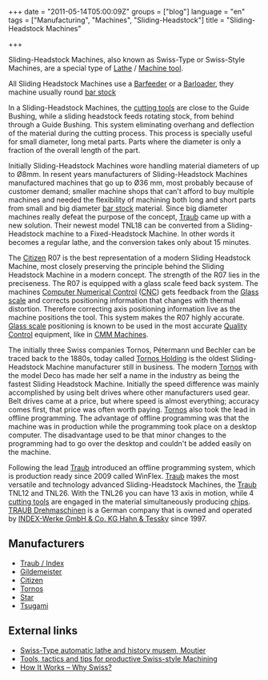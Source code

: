 +++
date = "2011-05-14T05:00:09Z"
groups = ["blog"]
language = "en"
tags = ["Manufacturing", "Machines", "Sliding-Headstock"]
title = "Sliding-Headstock Machines"

+++

Sliding-Headstock Machines, also known as Swiss-Type or Swiss-Style Machines, are a special type of 
[Lathe](http://en.wikipedia.org/wiki/Lathe) / 
[Machine tool](http://en.wikipedia.org/wiki/Machine_tool).

All Sliding Headstock Machines use a [Barfeeder](http://wiki.pzzazz.net/en/index.php?title=Barfeeder&action=edit&redlink=1) or a [Barloader](http://wiki.pzzazz.net/en/index.php?title=Barloader&action=edit&redlink=1), they machine usually round 
[bar stock](http://en.wikipedia.org/wiki/Bar_stock)

In a Sliding-Headstock Machines, the [cutting tools](http://en.wikipedia.org/wiki/Cutting_tool) are close to the Guide Bushing, while a sliding headstock feeds rotating stock, from behind through a Guide Bushing. This system eliminating overhang and deflection of the material during the cutting process. This process is specially useful for small diameter, long metal parts. Parts where the diameter is only a fraction of the overall length of the part.

Initially Sliding-Headstock Machines wore handling material diameters of up to Ø8mm. In resent years manufacturers of Sliding-Headstock Machines manufactured machines that go up to Ø36 mm, most probably because of customer demand; smaller machine shops that can't afford to buy multiple machines and needed the flexibility of machining both long and short parts from small and big diameter [bar stock](http://en.wikipedia.org/wiki/Bar_stock) material. Since big diameter machines really defeat the purpose of the concept, [Traub](http://www.index-werke.de/) came up with a new solution. Their newest model TNL18 can be converted from a Sliding-Headstock machine to a Fixed-Headstock Machine. In other words it becomes a regular lathe, and the conversion takes only about 15 minutes.

The [Citizen](http://www.marucit.com/) R07 is the best representation of a modern Sliding Headstock Machine, most closely preserving the principle behind the Sliding Headstock Machine in a modern concept. The strength of the R07 lies in the preciseness. The R07 is equipped with a glass scale feed back system. The machines [Computer Numerical Control](http://en.wikipedia.org/wiki/Computer_Numerical_Control) ([CNC](http://en.wikipedia.org/wiki/CNC)) gets feedback from the [Glass scale](http://en.wikipedia.org/wiki/Digital_read_out#Glass_scales) and corrects positioning information that changes with thermal distortion. Therefore correcting axis positioning information live as the machine positions the tool. This system makes the R07 highly accurate. [Glass scale](http://en.wikipedia.org/wiki/Digital_read_out#Glass_scales) positioning is known to be used in the most accurate [Quality Control](http://en.wikipedia.org/wiki/Quality_control) equipment, like in [CMM Machines](http://en.wikipedia.org/wiki/Coordinate-measuring_machine).

The initially three Swiss companies Tornos, Pétermann und Bechler can be traced back to the 1880s, today called [Tornos Holding](http://www.tornos.com/) is the oldest Sliding-Headstock Machine manufacturer still in business. The modern [Tornos](http://www.tornos.com/) with the model Deco has made her self a name in the industry as being the fastest Sliding Headstock Machine. Initially the speed difference was mainly accomplished by using belt drives where other manufacturers used gear. Belt drives came at a price, but where speed is almost everything; accuracy comes first, that price was often worth paying. [Tornos](http://www.tornos.com/) also took the lead in offline programming. The advantage of offline programming was that the machine was in production while the programming took place on a desktop computer. The disadvantage used to be that minor changes to the programming had to go over the desktop and couldn't be added easily on the machine.

Following the lead [Traub](http://www.index-werke.de/) introduced an offline programming system, which is production ready since 2009 called WinFlex. [Traub](http://www.index-werke.de/) makes the most versatile and technology advanced Sliding-Headstock Machines, the [Traub](http://www.index-werke.de/) TNL12 and TNL26. With the TNL26 you can have 13 axis in motion, while 4 [cutting tools](http://en.wikipedia.org/wiki/Cutting_tool) are engaged in the material simultaneously producing [chips](http://en.wikipedia.org/wiki/chips). [TRAUB Drehmaschinen](http://www.index-werke.de/) is a German company that is owned and operated by [INDEX-Werke GmbH & Co. KG Hahn & Tessky](http://www.index-werke.de/) since 1997.


## Manufacturers
	
  * [Traub / Index](http://www.index-werke.de/)
  * [Gildemeister](http://us.dmg.com/)
  * [Citizen](http://www.marucit.com/)
  * [Tornos](http://www.tornos.com/)
  * [Star](http://www.starcnc.com/)
  * [Tsugami](http://www.tsugami.co.jp/)

## External links

  * [Swiss-Type automatic lathe and history musem, Moutier](http://www.jurabernois.ch/en/discoveries/museums.646/swiss-type-automatic-lathe-musem-moutier.1026.html)
  * [Tools, tactics and tips for productive Swiss-style Machining](http://www.micromanufacturing.com/showthread.php?t=1091)
  * [How It Works – Why Swiss?](http://www.todaysmachiningworld.com/how-it-works-%E2%80%93-why-swiss/)


